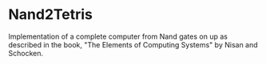 # Nand2Tetris
Implementation of a complete computer from Nand gates on up as described in the book, "The Elements of Computing Systems" by Nisan and Schocken.
